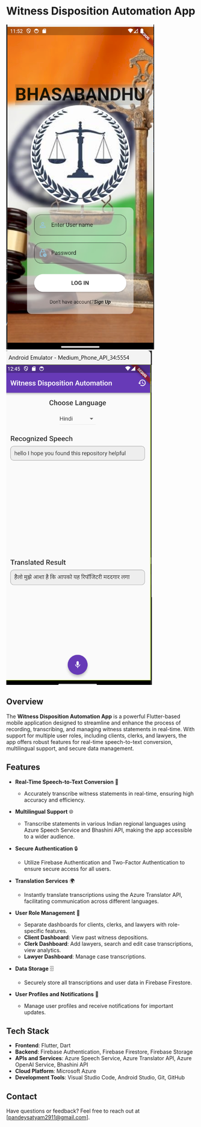 # Witness Disposition Automation App

![App Screenshot](assets/images/APP_UI.png)
![App Screenshot](assets/images/Translate_page.png)

## Overview

The **Witness Disposition Automation App** is a powerful Flutter-based mobile application designed to streamline and enhance the process of recording, transcribing, and managing witness statements in real-time. With support for multiple user roles, including clients, clerks, and lawyers, the app offers robust features for real-time speech-to-text conversion, multilingual support, and secure data management.

## Features

- **Real-Time Speech-to-Text Conversion** 📄
  - Accurately transcribe witness statements in real-time, ensuring high accuracy and efficiency.

- **Multilingual Support** 🌐
  - Transcribe statements in various Indian regional languages using Azure Speech Service and Bhashini API, making the app accessible to a wider audience.

- **Secure Authentication** 🔒
  - Utilize Firebase Authentication and Two-Factor Authentication to ensure secure access for all users.

- **Translation Services** 🌍
  - Instantly translate transcriptions using the Azure Translator API, facilitating communication across different languages.

- **User Role Management** 👥
  - Separate dashboards for clients, clerks, and lawyers with role-specific features.
  - **Client Dashboard**: View past witness depositions.
  - **Clerk Dashboard**: Add lawyers, search and edit case transcriptions, view analytics.
  - **Lawyer Dashboard**: Manage case transcriptions.

- **Data Storage** 🗄️
  - Securely store all transcriptions and user data in Firebase Firestore.

- **User Profiles and Notifications** 🔔
  - Manage user profiles and receive notifications for important updates.

## Tech Stack

- **Frontend**: Flutter, Dart
- **Backend**: Firebase Authentication, Firebase Firestore, Firebase Storage
- **APIs and Services**: Azure Speech Service, Azure Translator API, Azure OpenAI Service, Bhashini API
- **Cloud Platform**: Microsoft Azure
- **Development Tools**: Visual Studio Code, Android Studio, Git, GitHub

## Contact
Have questions or feedback? Feel free to reach out at [pandeysatyam2911@gmail.com].

